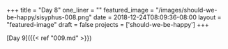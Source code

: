 +++
title = "Day 8"
one_liner = ""
featured_image = "/images/should-we-be-happy/sisyphus-008.png"
date = 2018-12-24T08:09:36-08:00
layout = "featured-image"
draft = false
projects = ['should-we-be-happy']
+++

[Day 9]({{< ref "009.md" >}})
